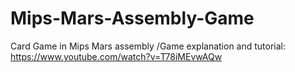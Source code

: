 # Mips-Mars-Assembly-Game
Card Game in Mips Mars assembly
/Game explanation and tutorial: https://www.youtube.com/watch?v=T78iMEvwAQw

